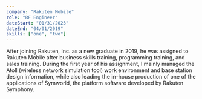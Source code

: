 ```yaml
---
company: "Rakuten Mobile"
role: "RF Engineer"
dateStart: "01/31/2023"
dateEnd: "04/01/2019"
skills: ["one", "two"]
---
```


After joining Rakuten, Inc. as a new graduate in 2019, he was assigned to Rakuten Mobile after business skills training, programming training, and sales training. During the first year of his assignment, I mainly managed the Atoll (wireless network simulation tool) work environment and base station design information, while also leading the in-house production of one of the applications of Symworld, the platform software developed by Rakuten Symphony.
